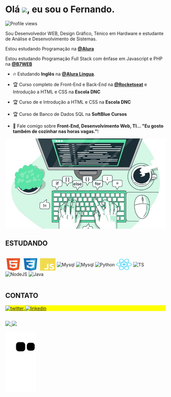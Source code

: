 <h1>Olá <img src="https://raw.githubusercontent.com/kaueMarques/kaueMarques/master/hi.gif" height="30px">, eu sou o Fernando.</h1>
<p> <img src="https://komarev.com/ghpvc/?username=fmachadoweb&color=yellow" alt="Profile views" /> </p>
 

Sou Desenvolvedor WEB, Design Gráfico, Ténico em Hardware e estudante de Análise e Desenvolvimento de Sistemas.

Estou estudando Programação na **<a href="https://github.com/alura">@Alura</a>** 

Estou estudando Programação Full Stack com ênfase em Javascript e PHP na **<a href="https://b7web.com.br">@B7WEB</a>** 


- 🔥 Estudando **Inglês** na **<a href="https://github.com/alura">@Alura Língua</a>**.

- 🏆 Curso completo de Front-End e Back-End na **<a href="https://github.com/rocketseat">@Rocketseat**</a> e Introdução a HTML e CSS na **Escola DNC**
- 🏆 Curso de e Introdução a HTML e CSS na **Escola DNC**
- 🏆 Curso de Banco de Dados SQL na **SoftBlue Cursos**


- 💬 Fale comigo sobre **Front-End, Desenvolvimento Web, TI... "Eu gosto também de cozinhar nas horas vagas."**!


<img src="https://github.com/fmachadoweb/fmachadoweb/blob/main/149240312-ecacc2d6-f690-44bd-9711-9567679d5f73.jpg?raw=true">

<br>


## ESTUDANDO

<div style="display: inline_block"><br>
 <img align="center" alt="HTML" height="40" width="50" src="https://raw.githubusercontent.com/devicons/devicon/master/icons/html5/html5-original.svg">
 <img align="center" alt="CSS"   height="40" width="50" src="https://raw.githubusercontent.com/devicons/devicon/master/icons/css3/css3-original.svg">
 <img align="center" alt="JS"   height="40" width="50" src="https://raw.githubusercontent.com/devicons/devicon/master/icons/javascript/javascript-plain.svg">
 <img align="center" alt="Mysql"   height="40" width="50" src="https://cdn.jsdelivr.net/gh/devicons/devicon/icons/php/php-original.svg">
 <img align="center" alt="Mysql"   height="40" width="50" src="https://cdn.jsdelivr.net/gh/devicons/devicon/icons/mysql/mysql-original.svg">
 <img align="center" alt="Python"   height="40" width="50" src="https://cdn.jsdelivr.net/gh/devicons/devicon/icons/python/python-original.svg">
 <img align="center" alt="React"   height="40" width="50" src="https://raw.githubusercontent.com/devicons/devicon/master/icons/react/react-original.svg">
 <img align="center" alt="TS"   height="40" width="50" src="https://cdn.jsdelivr.net/gh/devicons/devicon/icons/typescript/typescript-original.svg">
 <img align="center" alt="NodeJS"   height="40" width="50" src="https://cdn.jsdelivr.net/gh/devicons/devicon/icons/nodejs/nodejs-original.svg">
 <img align="center" alt="Java"   height="40" width="50" src="https://cdn.jsdelivr.net/gh/devicons/devicon/icons/java/java-original.svg">
</div>
<br>


## CONTATO

<p align="left" style="background:yellow">
<a href="https://twitter.com/fmachadoweb" target="_blank">
  <img align="center" src="https://img.shields.io/badge/-fmachadoweb-05122A?style=flat&logo=twitter" alt="twitter"/>  
</a>
<a href="https://linkedin.com/in/fmachadoweb" target="_blank">
  <img align="center" src="https://img.shields.io/badge/-fmachadoweb-05122A?style=flat&logo=linkedin" alt="linkedin"/>
</a>

</p>

<br>


<div>
  <a href="https://github.com/carlosdancr">
  <img height="160em" src="https://github-readme-stats.vercel.app/api?username=fmachadoweb&show_icons=true&theme=react&include_all_commits=true&count_private=true&border_radius=8&hide_border=true&bg_color=2D333B"/>
  <img height="160em" src="https://github-readme-stats.vercel.app/api/top-langs/?username=fmachadoweb&layout=compact&langs_count=7&theme=react&border_radius=8&hide_border=true&bg_color=2D333B"/>
</div>

![Snake animation](https://github.com/fmachadoweb/fmachadoweb/blob/output/github-contribution-grid-snake.svg)
  
<br>
